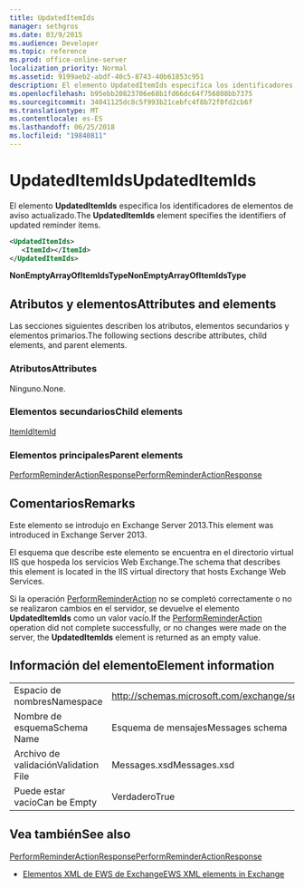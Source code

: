 ```yaml
---
title: UpdatedItemIds
manager: sethgros
ms.date: 03/9/2015
ms.audience: Developer
ms.topic: reference
ms.prod: office-online-server
localization_priority: Normal
ms.assetid: 9199aeb2-abdf-40c5-8743-40b61853c951
description: El elemento UpdatedItemIds especifica los identificadores de elementos de aviso actualizado.
ms.openlocfilehash: b95ebb20823706e68b1fd66dc64f756808bb7375
ms.sourcegitcommit: 34041125dc8c5f993b21cebfc4f8b72f0fd2cb6f
ms.translationtype: MT
ms.contentlocale: es-ES
ms.lasthandoff: 06/25/2018
ms.locfileid: "19840811"
---
```

# <a name="updateditemids"></a><span data-ttu-id="2cb22-103">UpdatedItemIds</span><span class="sxs-lookup"><span data-stu-id="2cb22-103">UpdatedItemIds</span></span>

<span data-ttu-id="2cb22-104">El elemento **UpdatedItemIds** especifica los identificadores de elementos de aviso actualizado.</span><span class="sxs-lookup"><span data-stu-id="2cb22-104">The **UpdatedItemIds** element specifies the identifiers of updated reminder items.</span></span> 
  
```XML
<UpdatedItemIds>
   <ItemId></ItemId>
</UpdatedItemIds>

```

 <span data-ttu-id="2cb22-105">**NonEmptyArrayOfItemIdsType**</span><span class="sxs-lookup"><span data-stu-id="2cb22-105">**NonEmptyArrayOfItemIdsType**</span></span>
## <a name="attributes-and-elements"></a><span data-ttu-id="2cb22-106">Atributos y elementos</span><span class="sxs-lookup"><span data-stu-id="2cb22-106">Attributes and elements</span></span>

<span data-ttu-id="2cb22-107">Las secciones siguientes describen los atributos, elementos secundarios y elementos primarios.</span><span class="sxs-lookup"><span data-stu-id="2cb22-107">The following sections describe attributes, child elements, and parent elements.</span></span>
  
### <a name="attributes"></a><span data-ttu-id="2cb22-108">Atributos</span><span class="sxs-lookup"><span data-stu-id="2cb22-108">Attributes</span></span>

<span data-ttu-id="2cb22-109">Ninguno.</span><span class="sxs-lookup"><span data-stu-id="2cb22-109">None.</span></span>
  
### <a name="child-elements"></a><span data-ttu-id="2cb22-110">Elementos secundarios</span><span class="sxs-lookup"><span data-stu-id="2cb22-110">Child elements</span></span>

[<span data-ttu-id="2cb22-111">ItemId</span><span class="sxs-lookup"><span data-stu-id="2cb22-111">ItemId</span></span>](itemid.md)
  
### <a name="parent-elements"></a><span data-ttu-id="2cb22-112">Elementos principales</span><span class="sxs-lookup"><span data-stu-id="2cb22-112">Parent elements</span></span>

[<span data-ttu-id="2cb22-113">PerformReminderActionResponse</span><span class="sxs-lookup"><span data-stu-id="2cb22-113">PerformReminderActionResponse</span></span>](performreminderactionresponse.md)
  
## <a name="remarks"></a><span data-ttu-id="2cb22-114">Comentarios</span><span class="sxs-lookup"><span data-stu-id="2cb22-114">Remarks</span></span>

<span data-ttu-id="2cb22-115">Este elemento se introdujo en Exchange Server 2013.</span><span class="sxs-lookup"><span data-stu-id="2cb22-115">This element was introduced in Exchange Server 2013.</span></span>
  
<span data-ttu-id="2cb22-116">El esquema que describe este elemento se encuentra en el directorio virtual IIS que hospeda los servicios Web Exchange.</span><span class="sxs-lookup"><span data-stu-id="2cb22-116">The schema that describes this element is located in the IIS virtual directory that hosts Exchange Web Services.</span></span>
  
<span data-ttu-id="2cb22-117">Si la operación [PerformReminderAction](performreminderaction-operation.md) no se completó correctamente o no se realizaron cambios en el servidor, se devuelve el elemento **UpdatedItemIds** como un valor vacío.</span><span class="sxs-lookup"><span data-stu-id="2cb22-117">If the [PerformReminderAction](performreminderaction-operation.md) operation did not complete successfully, or no changes were made on the server, the **UpdatedItemIds** element is returned as an empty value.</span></span> 
  
## <a name="element-information"></a><span data-ttu-id="2cb22-118">Información del elemento</span><span class="sxs-lookup"><span data-stu-id="2cb22-118">Element information</span></span>

|||
|:-----|:-----|
|<span data-ttu-id="2cb22-119">Espacio de nombres</span><span class="sxs-lookup"><span data-stu-id="2cb22-119">Namespace</span></span>  <br/> |http://schemas.microsoft.com/exchange/services/2006/messages  <br/> |
|<span data-ttu-id="2cb22-120">Nombre de esquema</span><span class="sxs-lookup"><span data-stu-id="2cb22-120">Schema Name</span></span>  <br/> |<span data-ttu-id="2cb22-121">Esquema de mensajes</span><span class="sxs-lookup"><span data-stu-id="2cb22-121">Messages schema</span></span>  <br/> |
|<span data-ttu-id="2cb22-122">Archivo de validación</span><span class="sxs-lookup"><span data-stu-id="2cb22-122">Validation File</span></span>  <br/> |<span data-ttu-id="2cb22-123">Messages.xsd</span><span class="sxs-lookup"><span data-stu-id="2cb22-123">Messages.xsd</span></span>  <br/> |
|<span data-ttu-id="2cb22-124">Puede estar vacío</span><span class="sxs-lookup"><span data-stu-id="2cb22-124">Can be Empty</span></span>  <br/> |<span data-ttu-id="2cb22-125">Verdadero</span><span class="sxs-lookup"><span data-stu-id="2cb22-125">True</span></span>  <br/> |
   
## <a name="see-also"></a><span data-ttu-id="2cb22-126">Vea también</span><span class="sxs-lookup"><span data-stu-id="2cb22-126">See also</span></span>



[<span data-ttu-id="2cb22-127">PerformReminderActionResponse</span><span class="sxs-lookup"><span data-stu-id="2cb22-127">PerformReminderActionResponse</span></span>](performreminderactionresponse.md)


- [<span data-ttu-id="2cb22-128">Elementos XML de EWS de Exchange</span><span class="sxs-lookup"><span data-stu-id="2cb22-128">EWS XML elements in Exchange</span></span>](ews-xml-elements-in-exchange.md)

